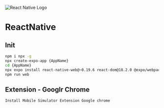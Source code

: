 ![React Native Logo](https://github.com/huongnguyenvan/react-native/blob/master/images/react-native.png?raw=true)
# ReactNative
## Init
```bash
npm i npx -g
npx create-expo-app {AppName}
cd {AppName}
npx expo install react-native-web@~0.19.6 react-dom@18.2.0 @expo/webpack-config@^19.0.0
npm run web
 ```
## Extension - Googlr Chrome
```bash
Install Mobile Simulator Extension Google chrome
```
